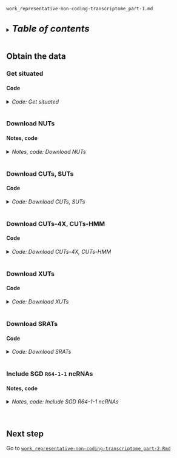 
`work_representative-non-coding-transcriptome_part-1.md`
<br />
<br />

<details>
<summary><b><font size="+2"><i>Table of contents</i></font></b></summary>
<!-- MarkdownTOC -->

1. [Obtain the data](#obtain-the-data)
    1. [Get situated](#get-situated)
        1. [Code](#code)
    1. [Download NUTs](#download-nuts)
        1. [Notes, code](#notes-code)
    1. [Download CUTs, SUTs](#download-cuts-suts)
        1. [Code](#code-1)
    1. [Download CUTs-4X, CUTs-HMM](#download-cuts-4x-cuts-hmm)
        1. [Code](#code-2)
    1. [Download XUTs](#download-xuts)
        1. [Code](#code-3)
    1. [Download SRATs](#download-srats)
        1. [Code](#code-4)
    1. [Include SGD `R64-1-1` ncRNAs](#include-sgd-r64-1-1-ncrnas)
        1. [Notes, code](#notes-code-1)
1. [Next step](#next-step)

<!-- /MarkdownTOC -->
</details>
<br />

<a id="obtain-the-data"></a>
## Obtain the data
<a id="get-situated"></a>
### Get situated
<a id="code"></a>
#### Code
<details>
<summary><i>Code: Get situated</i></summary>

```bash
#!/bin/bash

cd "${HOME}/tsukiyamalab/kalavatt/2022_transcriptome-construction/results/2023-0215"
source activate gff3_env

if [[ ! -d infiles_gtf-gff3/representation ]]; then
    mkdir -p infiles_gtf-gff3/representation/{NUTs,CUTs_SUTs,CUTs-HMM_CUTs-4X,XUTs,SRATs,ncRNAs}
fi
```
</details>
<br />

<a id="download-nuts"></a>
### Download NUTs
<a id="notes-code"></a>
#### Notes, code
<details>
<summary><i>Notes, code: Download NUTs</i></summary>

Download manually to `infiles_gtf-gff3/representation/NUTs` from email from Michael Lidschreiber.
<details>
<summary><i>Code: Download NUTs</i></summary>

```bash
#!/bin/bash

#  Give file a scrutable name
cp \
    infiles_gtf-gff3/representation/NUTs/Sc.cerevisiae.feature.anno_Schulz_2013.gtf \
    infiles_gtf-gff3/representation/NUTs/NUTs.gtf

#NOTE Already in R64 coordinates
```
</details>
<br />

</details>
<br />

<a id="download-cuts-suts"></a>
### Download CUTs, SUTs
<a id="code-1"></a>
#### Code
<details>
<summary><i>Code: Download CUTs, SUTs</i></summary>

```bash
#!/bin/bash

#  Get the list of CUTs, SUTs
curl \
    https://static-content.springer.com/esm/art%3A10.1038%2Fnature07728/MediaObjects/41586_2009_BFnature07728_MOESM276_ESM.xls \
        > infiles_gtf-gff3/representation/CUTs_SUTs/41586_2009_BFnature07728_MOESM276_ESM.xls

#  Give file a scrutable name
cp \
    infiles_gtf-gff3/representation/CUTs_SUTs/41586_2009_BFnature07728_MOESM276_ESM.xls \
    infiles_gtf-gff3/representation/CUTs_SUTs/CUTs_SUTs.xls

#  Get necessary liftOver file, and give it a helpful name
curl \
    sgd-archive.yeastgenome.org/sequence/S288C_reference/genome_releases/liftover/V56_2007_04_06_V64_2011_02_03.over.chain \
        > infiles_gtf-gff3/representation/CUTs_SUTs/V56_2007_04_06_V64_2011_02_03.over.chain

cp \
    infiles_gtf-gff3/representation/CUTs_SUTs/V56_2007_04_06_V64_2011_02_03.over.chain \
    infiles_gtf-gff3/representation/CUTs_SUTs/liftOver_R56-to-R64.chain
```
</details>
<br />

<a id="download-cuts-4x-cuts-hmm"></a>
### Download CUTs-4X, CUTs-HMM
<a id="code-2"></a>
#### Code
<details>
<summary><i>Code: Download CUTs-4X, CUTs-HMM</i></summary>

```bash
#!/bin/bash

#  Get CUTs-4x
curl \
    https://static-content.springer.com/esm/art%3A10.1186%2Fs12864-016-2622-5/MediaObjects/12864_2016_2622_MOESM5_ESM.xlsx \
        > infiles_gtf-gff3/representation/CUTs-HMM_CUTs-4X/12864_2016_2622_MOESM5_ESM.xlsx

#  Get CUTs-HMM
curl \
    https://ftp.ncbi.nlm.nih.gov/geo/series/GSE74nnn/GSE74028/suppl/GSE74028_S288c.CUTs.txt.gz \
        > infiles_gtf-gff3/representation/CUTs-HMM_CUTs-4X/GSE74028_S288c.CUTs.txt.gz

#  Give files scrutable names
cp \
    infiles_gtf-gff3/representation/CUTs-HMM_CUTs-4X/12864_2016_2622_MOESM5_ESM.xlsx \
    infiles_gtf-gff3/representation/CUTs-HMM_CUTs-4X/CUTs-4x.xlsx

cp \
    infiles_gtf-gff3/representation/CUTs-HMM_CUTs-4X/GSE74028_S288c.CUTs.txt.gz \
    infiles_gtf-gff3/representation/CUTs-HMM_CUTs-4X/CUTs-HMM.txt.gz

#NOTE Already in R64 coordinates
```
</details>
<br />

<a id="download-xuts"></a>
### Download XUTs
<a id="code-3"></a>
#### Code
<details>
<summary><i>Code: Download XUTs</i></summary>

```bash
#!/bin/bash

#  Get XUTs
curl \
    http://vm-gb.curie.fr/XUT/XUTs_Van_Dijk_et_al_2011.gff \
        > infiles_gtf-gff3/representation/XUTs/XUTs_Van_Dijk_et_al_2011.gff

#  Give file a scrutable name
cp \
    infiles_gtf-gff3/representation/XUTs/XUTs_Van_Dijk_et_al_2011.gff \
    infiles_gtf-gff3/representation/XUTs/XUTs.gff

#  Get necessary liftOver file, and give it a helpful name
curl \
    http://sgd-archive.yeastgenome.org/sequence/S288C_reference/genome_releases/liftover/V63_2010_01_05_V64_2011_02_03.over.chain \
        > infiles_gtf-gff3/representation/XUTs/V63_2010_01_05_V64_2011_02_03.over.chain

cp \
    infiles_gtf-gff3/representation/XUTs/V63_2010_01_05_V64_2011_02_03.over.chain \
    infiles_gtf-gff3/representation/XUTs/liftOver_R63-to-R64.chain
```
</details>
<br />

<a id="download-srats"></a>
### Download SRATs
<a id="code-4"></a>
#### Code
<details>
<summary><i>Code: Download SRATs</i></summary>

```bash
#!/bin/bash

#  Get SRATs
curl \
    static-content.springer.com/esm/art%3A10.1038%2Fncomms13610/MediaObjects/41467_2016_BFncomms13610_MOESM1735_ESM.csv \
        > infiles_gtf-gff3/representation/SRATs/41467_2016_BFncomms13610_MOESM1735_ESM.csv

#  Give file a scrutable name
cp \
    infiles_gtf-gff3/representation/SRATs/41467_2016_BFncomms13610_MOESM1735_ESM.csv \
    infiles_gtf-gff3/representation/SRATs/SRATs.csv

#NOTE Already in R64 coordinates
```
</details>
<br />

<a id="include-sgd-r64-1-1-ncrnas"></a>
### Include SGD `R64-1-1` ncRNAs
<a id="notes-code-1"></a>
#### Notes, code
<details>
<summary><i>Notes, code: Include SGD R64-1-1 ncRNAs</i></summary>

`gtf` of SGD `R64-1-1` ncRNAs were processed/isolated from [`saccharomyces_cerevisiae_R64-1-1_20110208.gff`](http://sgd-archive.yeastgenome.org/sequence/S288C_reference/genome_releases/S288C_reference_genome_R64-1-1_20110203.tgz) in [`work_assess-process_R64-1-1_gff3.Rmd`](./work_assess-process_R64-1-1_gff3.Rmd).
```bash
#!/bin/bash

#  Copy ncRNAs to experiment directory
cp \
    outfiles_gtf-gff3/comprehensive/S288C_reference_genome_R64-1-1_20110203/processed_ncRNA_sense.gtf \
    infiles_gtf-gff3/representation/ncRNAs/processed_ncRNA_sense.gtf

#  Give file a shorter name
cp \
    infiles_gtf-gff3/representation/ncRNAs/processed_ncRNA_sense.gtf \
    infiles_gtf-gff3/representation/ncRNAs/ncRNAs.gtf

#NOTE Already in R64 coordinates
```
</details>
<br />
<br />

<a id="next-step"></a>
## Next step
Go to [`work_representative-non-coding-transcriptome_part-2.Rmd`](./work_representative-non-coding-transcriptome_part-2.Rmd)
<br />
